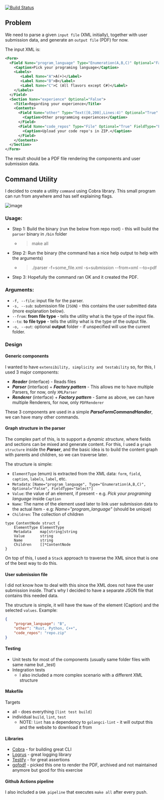 [![Build Status](https://github.com/alex-pricope/form-parser/actions/workflows/ci.yml/badge.svg)](https://github.com/alex-pricope/form-parser/actions/workflows/ci.yml)

## Problem
We need to parse a given `input file` (XML initially), together with user submission data, and generate an `output file` (PDF) for now. 

The input XML is:

``` XML
<Form>
  <Field Name="program_language" Type="Enumeration(A,B,C)" Optional="False" FieldType="Select">
    <Caption>Pick your programing language</Caption>
    <Labels>
       <Label Name="A">A(+)</Label>
       <Label Name="B">B</Label>
       <Label Name="C">C (All flavors except C#)</Label>
    </Labels>
  </Field>
  <Section Name="experience" Optional="False">
    <Title>Regarding your experience</Title>
    <Contents>
      <Field Name="other" Type="Text([0,200],Lines:4)" Optional="True" FieldType="TextBox">
        <Caption>Other programming experiences</Caption>
      </Field>
      <Field Name="code_repos" Type="File" Optional="True" FieldType="File">
        <Caption>Upload your code repo's in ZIP.</Caption>
      </Field>
    </Contents>
  </Section>
</Form>
```
The result should be a PDF file rendering the components and user submission data.

## Command Utility
I decided to create a utility `command` using Cobra library. This small program can run from anywhere amd has self explaining flags.

![image](https://github.com/user-attachments/assets/25064638-8d3c-4a55-8421-6e670753abb2)


### Usage:
* Step 1: Build the binary (run the below from repo root) - this will build the `parser` binary in `/bin` folder
  * > make all
* Step 2: Run the binary (the command has a nice help output to help with the arguments)
  * > ./parser -f=some_file.xml -s=submission --from=xml --to=pdf
* Step 3: Hopefully the command ran OK and it created the PDF. 

### Arguments:
* `-f, --file`: input file for the parser.
* `-s, --sub`: submission file (`JSON`) - this contains the user submitted data (more explanation below).
* `--from`: **from** **file type** - tells the utility what is the type of the input file. 
* `--to`: **to** **file type** - tells the utility what is the type of the output file.
*  `-o, --out`: optional **output** folder - if unspecified will use the current folder.

### Design
#### Generic components
I wanted to have `extensibility, simplicity and testability` so, for this, I used 3 major components:
* **_Reader_** (interface) - Reads files
* **_Parser_** (interface) + **_Factory pattern_** - This allows me to have multiple Parsers, for now, only `XMLParser`
* **_Renderer_** (interface) + **_Factory pattern_** - Same as above, we can have multiple Renderers, for now, only `PDFRenderer`

These 3 components are used in a simple **_ParseFormCommandHandler_**, we can have many other commands. 

#### Graph structure in the parser
The complex part of this, is to support a _dynamic structure_, where fields and sections can be mixed and generate content.
For this, I used a `graph structure` inside the **_Parser_**, and the basic idea is to build the content graph with parents and children, so we can traverse later. 

The structure is simple:
* `ElementType` (enum) is extracted from the XML data: `form`, `field`, `caption`, `labels`, `label`, etc.
* `Metadata`: `[Name="program_language", Type="Enumeration(A,B,C)", Optional="False", FieldType="Select"]`
* `Value`: the value of an element, if present - e.g. _Pick your programing language_ inside `Caption`
* `Name`: The name of the element used later to link user submission data to the actual item - e.g: _Name="program_language"_ (should be unique)
* `Children`: The collection of children

``` golang
type ContentNode struct {
	ElementType ElementType
	Metadata    map[string]string
	Value       string
	Name        string
	Children    []*ContentNode
}
```

On top of this, I used a `Stack` approach to traverse the XML since that is one of the best way to do this. 

#### User submission file
I did not know how to deal with this since the XML does not have the user submission inside. That's why I decided to have a separate JSON file 
that contains this needed data. 

The structure is simple, it will have the `Name` of the element (Caption) and the selected `values`. 
Example:
``` json
{
    "program_language": "B",
    "other": "Rust, Python, C++",
    "code_repos": "repo.zip"
}
```

#### Testing
* Unit tests for most of the components (usually same folder files with same name but _test)
* Integration tests 
  * I also included a more complex scenario with a different XML structure

#### Makefile
Targets
* all - does everything `[lint test build]`
* individual `build`, `lint`, `test`
  * NOTE: `lint` has a dependency to `golangci-lint` - it will output this and the website to download it from 

#### Libraries 
* [Cobra](https://github.com/spf13/cobra) - for building great CLI
* [Logrus](https://github.com/sirupsen/logrus) - great logging library
* [Testify](https://github.com/stretchr/testify) - for great assertions
* [gofpdf](https://github.com/jung-kurt/gofpdf) - picked this one to render the PDF, archived and not maintained anymore but good for this exercise

#### Github Actions pipeline
I also included a `GHA pipeline` that executes `make all` after every push. 
